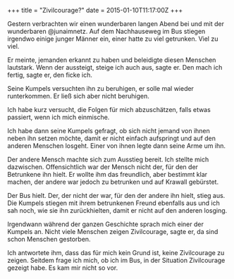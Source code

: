 +++
title = "Zivilcourage?"
date = 2015-01-10T11:17:00Z
+++

Gestern verbrachten wir einen wunderbaren langen Abend bei und mit der wunderbaren @junaimnetz. Auf dem Nachhauseweg im Bus stiegen irgendwo einige junger Männer ein, einer hatte zu viel getrunken. Viel zu viel.

<!-- more -->

Er meinte, jemanden erkannt zu haben und beleidigte diesen Menschen lautstark. Wenn der aussteigt, steige ich auch aus, sagte er. Den mach ich fertig, sagte er, den ficke ich.

Seine Kumpels versuchten ihn zu beruhigen, er solle mal wieder runterkommen.
Er ließ sich aber nicht beruhigen.

Ich habe kurz versucht, die Folgen für mich abzuschätzen, falls etwas passiert, wenn ich mich einmische.

Ich habe dann seine Kumpels gefragt, ob sich nicht jemand von ihnen neben ihn setzen möchte, damit er nicht einfach aufspringt und auf den anderen Menschen losgeht. Einer von ihnen legte dann seine Arme um ihn.

Der andere Mensch machte sich zum Ausstieg bereit. Ich stellte mich dazwischen. Offensichtlich war der Mensch nicht der, für den der Betrunkene ihn hielt. Er wollte ihm das freundlich, aber bestimmt klar machen, der andere war jedoch zu betrunken und auf Krawall gebürstet.

Der Bus hielt. Der, der nicht der war, für den der andere ihn hielt, stieg aus. Die Kumpels stiegen mit ihrem betrunkenen Freund ebenfalls aus und ich sah noch, wie sie ihn zurückhielten, damit er nicht auf den anderen losging.

Irgendwann während der ganzen Geschichte sprach mich einer der Kumpels an. Nicht viele Menschen zeigen Zivilcourage, sagte er, da sind schon Menschen gestorben.

Ich antwortete ihm, dass das für mich kein Grund ist, keine Zivilcourage zu zeigen. Seitdem frage ich mich, ob ich im Bus, in der Situation Zivilcourage gezeigt habe. Es kam mir nicht so vor.
